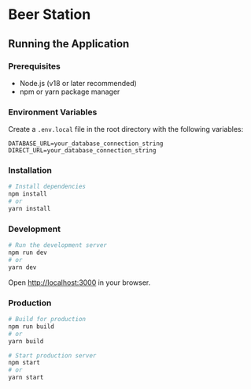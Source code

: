 # Beer Station

## Running the Application

### Prerequisites

- Node.js (v18 or later recommended)
- npm or yarn package manager

### Environment Variables

Create a `.env.local` file in the root directory with the following variables:

```
DATABASE_URL=your_database_connection_string
DIRECT_URL=your_database_connection_string
```

### Installation

```bash
# Install dependencies
npm install
# or
yarn install
```

### Development

```bash
# Run the development server
npm run dev
# or
yarn dev
```

Open [http://localhost:3000](http://localhost:3000) in your browser.

### Production

```bash
# Build for production
npm run build
# or
yarn build

# Start production server
npm start
# or
yarn start
```
